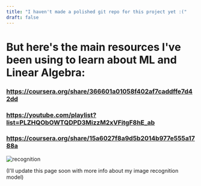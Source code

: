 ```yaml
---
title: "I haven't made a polished git repo for this project yet :("
draft: false
---
```

# But here's the main resources I've been using to learn about ML and Linear Algebra:
### https://coursera.org/share/366601a01058f402af7caddffe7d42dd
### https://youtube.com/playlist?list=PLZHQObOWTQDPD3MizzM2xVFitgF8hE_ab
### https://coursera.org/share/15a6027f8a9d5b2014b977e555a1788a

![recognition](https://media.discordapp.net/attachments/1023710494416195686/1073083676637798440/IMG_3759.jpg?width=698&height=931)

(I'll update this page soon with more info about my image recognition model)

